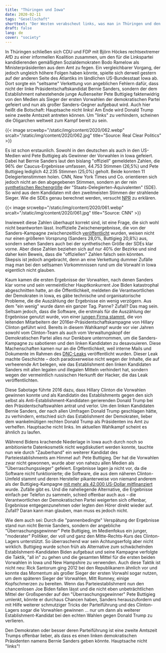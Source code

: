 ```yaml
---
title: "Thüringen und Iowa"
date: 2020-02-11
tags: "Gesellschaft"
shorttext: "Der Westen verabscheut links, was man in Thüringen und den USA sehr gut sehen konnte. Eine Zusammenfassung."
draft: false
lang: de
cover: "society"
---
```


In Thüringen schließen sich CDU und FDP mit Björn Höckes rechtsextremer AfD zu einer informellen Koalition zusammen, um den für die Linkspartei kandidierenden gemäßigten Sozialdemokraten Bodo Ramelow als Ministerpräsidenten aus dem Amt zu fegen. Ein vergleichbarer Vorgang, der jedoch ungleich höhere Folgen haben könnte, spielte sich derweil gestern auf der anderen Seite des Atlantiks im ländlichen US-Bundesstaat Iowa ab. Dort sorgte ein "seltsame" Verkettung von angeblichen Fehlern dafür, dass nicht der linke Präsidentschaftskandidat Bernie Sanders, sondern der dem Establishment nahestehende junge Außenseiter Pete Buttigieg faktenwidrig von den Medien als Sieger der ersten Vorwahlen der demokratischen Partei gefeiert und nun als großer Sanders-Gegner aufgebaut wird. Auch hier heißt die Botschaft: Hauptsache nicht links! Am Ende wird Donald Trump seine zweite Amtszeit antreten können. Um "links" zu verhindern, scheinen die Oligarchen weltweit zum Kampf bereit zu sein.

{{< image srcwebp="/static/img/content/2020/062.webp" srcalt="/static/img/content/2020/062.jpg" title="Source: Real Clear Politics" >}}

Es ist schon erstaunlich. Sowohl in den deutschen als auch in den US-Medien wird Pete Buttigieg als Gewinner der Vorwahlen in Iowa gefeiert. Dabei hat Bernie Sanders laut den bislang "offiziell" gemeldeten Zahlen, die 96% der Caucus-Ergebnisse umfassen, 44.753 Stimmen (26,5%) und Pete Buttigieg lediglich 42.235 Stimmen (25,0%) geholt. Beide konnten 11 Delegiertenstimmen holen. CNN, New York Times und Co. orientieren sich jedoch nicht an den abgegebenen Stimmen, sondern an der rein [synthetischen Rechengröße](https://fair.org/home/how-corporate-media-make-pete-look-like-hes-winning/ "How Corporate Media Make Pete Look Like He’s Winning") der "Staats-Delegierten-Äquivalenten" (SDE). So wird aus dem Kandidaten mit den zweitmeisten Stimmen der strahlende Sieger. Wie die SDEs genau berechnet werden, versucht [NPR](https://apps.npr.org/liveblogs/20200203-iowa/#what-are-sdes-what-you-7 "Iowa Caucuses 2020") zu erklären.

{{< image srcwebp="/static/img/content/2020/061.webp" srcalt="/static/img/content/2020/061.jpg" title="Source: CNN" >}}

Inwieweit diese Zahlen überhaupt korrekt sind, ist eine Frage, die sich wohl nicht beantworten lässt. Inoffizielle Zwischenergebnisse, die von der Sanders-Kampagne zwischenzeitlich [veröffentlicht](https://theintercept.com/2020/02/04/sanders-campaign-release-caucus-numbers-iowa-buttigieg/ "SANDERS CAMPAIGN’S INTERNAL CAUCUS NUMBERS SHOW THEM LEADING IOWA, WITH BIDEN A DISTANT FOURTH") wurden, weisen nicht nur einen größeren Vorsprung (Sanders 28,0%, Buttigieg 20,8%) aus, sondern sehen Sanders auch bei der synthetischen Größe der SDEs klar vorne. Aber diese Zahlen beziehen sich auf nur 40% der Bezirke und sind daher kein Beweis, dass die "offiziellen" Zahlen falsch sein könnten. Skepsis ist jedoch angebracht, denn an eine Verkettung dummer Zufälle mag man bei den seltsamen Vorkommnissen rund um die Vorwahl in Iowa eigentlich nicht glauben.

Kaum kamen die ersten Ergebnisse der Vorwahlen, nach denen Sanders klar vorne und sein vermeintlicher Hauptkonkurrent Joe Biden katastrophal abgeschnitten hatte, an die Öffentlichkeit, meldeten die Verantwortlichen der Demokraten in Iowa, es gäbe technische und organisatorische Probleme, die die Auszählung der Ergebnisse ein wenig verzögern. Aus dem "ein wenig" wurde dann ein ganzer Tag. Panne? Zufall? Das mag sein. Seltsam jedoch, dass die Software, die erstmals für die Auszählung der Ergebnisse genutzt wurde, von einer [jungen Firma stammt](https://theintercept.com/2020/02/04/iowa-caucus-app-shadow-acronym/ "NEW DETAILS SHOW HOW DEEPLY IOWA CAUCUS APP DEVELOPER WAS EMBEDDED IN DEMOCRATIC ESTABLISHMENT"), die von leitenden Mitarbeitern der 2016er-Präsidentschaftskampagne von Hillary Clinton geführt wird. Bereits in diesem Wahlkampf wurde vor vier Jahren sowohl vom Clinton-Team als auch vom Verwaltungskopf der Demokratischen Partei alles nur Denkbare unternommen, um die Sanders-Kampagne zu sabotieren und den linken Kandidaten zu desavouieren. Diese Machenschaften kamen nur an die Öffentlichkeit, weil interne Mails und Dokumente im Rahmen des [DNC-Leaks](https://en.wikipedia.org/wiki/2016_Democratic_National_Committee_email_leak "2016 Democratic National Committee email leak") veröffentlicht wurden. Dieser Leak machte Geschichte – doch paradoxerweise nicht wegen der Inhalte, die auf verheerende Art belegen, wie das Establishment den linken Kandidaten Sanders mit allen legalen und illegalen Mitteln verhindert hat, sondern wegen der vermeintlich russischen Herkunft der Hacker, die das Leak veröffentlichten.

Diese Sabotage führte 2016 dazu, dass Hillary Clinton die Vorwahlen gewinnen konnte und als Kandidatin des Establishments gegen den sich selbst als Anti-Establishment-Kandidaten gerierenden Donald Trump bei den Präsidentschaftswahlen antrat und verlor. Um den linken Kandidaten Bernie Sanders, der nach allen Umfragen Donald Trump geschlagen hätte, zu verhindern, entschied sich das Establishment der Demokraten, lieber dem wankelmütigen rechten Donald Trump als Präsidenten ins Amt zu verhelfen. Hauptsache nicht links. Im aktuellen Wahlkampf scheint es ähnlich zu laufen.

Während Bidens krachende Niederlage in Iowa auch durch noch so ambitionierte Datenkosmetik nicht wegdiskutiert werden konnte, tauchte nun wie durch "Zauberhand" ein weiterer Kandidat des Parteiestablishments am Himmel auf: Pete Buttigieg. Der hat die Vorwahlen zwar nicht gewonnen, wurde aber von nahezu allen Medien als "Überraschungssieger" gefeiert. Ergebnisse lagen ja nicht vor, da die Software nicht funktionierte; die Software, die aus dem näheren Clinton-Umfeld stammt und deren Hersteller pikanterweise von niemand anderem als der Buttigieg-Kampagne [mit mehr als 42.000 US-Dollar mitfinanziert](https://www.zerohedge.com/political/tech-firm-whose-shadow-app-cocked-iowa-results-run-ex-clinton-obama-staff "Tech Firm Whose Half-Baked App Cocked Up Iowa Results Run By Ex-Clinton, Obama Staff") wurde. Zufälle gibt es. Und die naheliegende Alternative, die Ergebnisse einfach per Telefon zu sammeln, schied offenbar auch aus – die Verantwortlichen der Demokratischen Partei weigerten sich offenbar, Ergebnisse entgegenzunehmen oder legten den Hörer direkt wieder auf. Zufall? Daran kann man glauben, man muss es jedoch nicht.

Wie dem auch sei: Durch die "pannenbedingte" Verspätung der Ergebnisse stand nun nicht Bernie Sanders, sondern der angebliche "Überraschungsgewinner" Pete Buttigieg, im Medienfokus ein junger, "moderater" Politiker, der voll und ganz den Mitte-Rechts-Kurs des Clinton-Lagers unterstützt. So überraschend war sein Achtungserfolg aber nicht wirklich. Buttigieg wurde schon früh als Alternative zum schwächelnden Establishment-Kandidaten Biden aufgebaut und seine Kampagne verfolgte die Taktik, "all in" zu gehen und die gesamten Mittel für die ersten beiden Vorwahlen in Iowa und New Hampshire zu verwenden. Auch diese Taktik ist nicht neu: Rick Santorum ging 2012 bei den Republikanern ähnlich vor und konnte das Momentum als großer Sieger der ersten Vorwahl sogar nutzen, um dem späteren Sieger der Vorwahlen, Mitt Romney, einige Kopfschmerzen zu bereiten. Wenn das Parteiestablishment nun den chancenlosen Joe Biden fallen lässt und die nicht eben unbeträchtlichen Mittel der Großspender auf den "Überraschungsgewinner" Pete Buttigieg umlenkt, könnte er durchaus Chancen haben, Sanders herauszufordern und mit Hilfe weiterer schmutziger Tricks der Parteiführung und des Clinton-Lagers sogar die Vorwahlen gewinnen ... nur um dann als weiterer Establishment-Kandidat bei den echten Wahlen gegen Donald Trump zu verlieren.

Den Demokraten oder besser deren Parteiführung ist eine zweite Amtszeit Trumps offenbar lieber, als dass es einen linken demokratischen Präsidenten namens Bernie Sanders geben könnte. Hauptsache nicht "links"!
